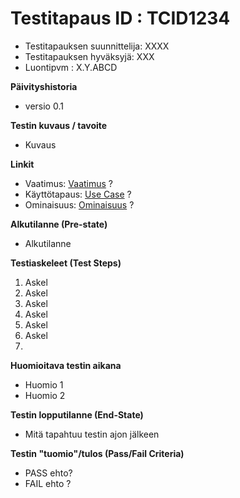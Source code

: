 # Testitapaus ID  : TCID1234

  * Testitapauksen suunnittelija: XXXX
  * Testitapauksen hyväksyjä: XXX
  * Luontipvm : X.Y.ABCD

**Päivityshistoria**

* versio 0.1 

**Testin kuvaus / tavoite**

* Kuvaus

**Linkit**

* Vaatimus: [Vaatimus]() ?   
* Käyttötapaus: [Use Case]() ? 
* Ominaisuus: [Ominaisuus]() ?

**Alkutilanne (Pre-state)** 

* Alkutilanne

**Testiaskeleet (Test Steps)**


1. Askel
2. Askel
3. Askel
4. Askel
5. Askel
6. Askel
7. 


**Huomioitava testin aikana**

* Huomio 1
* Huomio 2
 

**Testin lopputilanne (End-State)**

* Mitä tapahtuu testin ajon jälkeen

**Testin "tuomio"/tulos (Pass/Fail Criteria)**


* PASS ehto? 
* FAIL ehto ?


